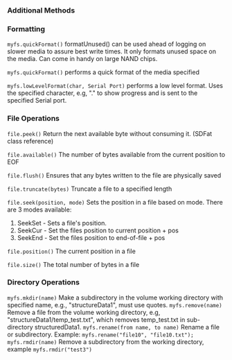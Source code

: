 ### Additional Methods

### Formatting

```myfs.quickFormat()``` formatUnused() can be used ahead of logging on slower media to assure best write times.  It only formats unused space on the media.  Can come in handy on large NAND chips.

```myfs.quickFormat()``` performs a quick format of the media specified

```myfs.lowLevelFormat(char, Serial Port)``` performs a low level format.  Uses the specified character, e.g, "." to show progress and is sent to the specified Serial port.

### File Operations

```file.peek()``` Return the next available byte without consuming it. (SDFat class reference)

```file.available()``` The number of bytes available from the current position to EOF 

```file.flush()``` Ensures that any bytes written to the file are physically saved

```file.truncate(bytes)``` Truncate a file to a specified length

```file.seek(position, mode)``` Sets the position in a file based on mode. There are 3 modes available:

1. SeekSet - Sets a file's position.
2. SeekCur - Set the files position to current position + pos
3. SeekEnd - Set the files position to end-of-file + pos

```file.position()``` The current position in a file

```file.size()``` The total number of bytes in a file 

### Directory Operations

```myfs.mkdir(name)``` Make a subdirectory in the volume working directory with specified name, e.g., "structureData1", must use quotes.
```myfs.remove(name)``` Remove a file from the volume working directory, e.g, "structureData1/temp_test.txt", which removes temp_test.txt in sub-directory structuredData1.
```myfs.rename(from name, to name)```  Rename a file or subdirectory. Example: ```myfs.rename("file10", "file10.txt");```
```myfs.rmdir(name)```   Remove a subdirectory from the working directory, example ```myfs.rmdir("test3")```


